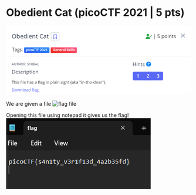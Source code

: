 # Obedient Cat (picoCTF 2021 | 5 pts)

![image 1](files/desc.png)

We are given a file ![flag file](files/flag)


Opening this file using notepad it gives us the flag!
![image 2](files/flag.png)

